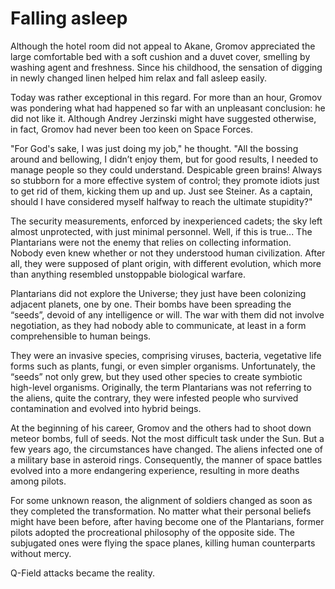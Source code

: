 # Falling asleep

Although the hotel room did not appeal to Akane, Gromov appreciated the large comfortable bed with a soft cushion and a duvet cover, smelling by washing agent and freshness. Since his childhood, the sensation of digging in newly changed linen helped him relax and fall asleep easily.

Today was rather exceptional in this regard. For more than an hour, Gromov was pondering what had happened so far with an unpleasant conclusion: he did not like it. Although Andrey Jerzinski might have suggested otherwise, in fact, Gromov had never been too keen on Space Forces.

"For God's sake, I was just doing my job," he thought. "All the bossing around and bellowing, I didn’t enjoy them, but for good results, I needed to manage people so they could understand. Despicable green brains! Always so stubborn for a more effective system of control; they promote idiots just to get rid of them, kicking them up and up. Just see Steiner. As a captain, should I have considered myself halfway to reach the ultimate stupidity?"

The security measurements, enforced by inexperienced cadets; the sky left almost unprotected, with just minimal personnel. Well, if this is true... The Plantarians were not the enemy that relies on collecting information. Nobody even knew whether or not they understood human civilization. After all, they were supposed of plant origin, with different evolution, which more than anything resembled unstoppable biological warfare.

Plantarians did not explore the Universe; they just have been colonizing adjacent planets, one by one. Their bombs have been spreading the “seeds”, devoid of any intelligence or will. The war with them did not involve negotiation, as they had nobody able to communicate, at least in a form comprehensible to human beings.

They were an invasive species, comprising viruses, bacteria, vegetative life forms such as plants, fungi, or even simpler organisms. Unfortunately, the “seeds” not only grew, but they used other species to create symbiotic high-level organisms. Originally, the term Plantarians was not referring to the aliens, quite the contrary, they were infested people who survived contamination and evolved into hybrid beings.

At the beginning of his career, Gromov and the others had to shoot down meteor bombs, full of seeds. Not the most difficult task under the Sun. But a few years ago, the circumstances have changed. The aliens infected one of a military base in asteroid rings. Consequently, the manner of space battles evolved into a more endangering experience, resulting in more deaths among pilots.

For some unknown reason, the alignment of soldiers changed as soon as they completed the transformation. No matter what their personal beliefs might have been before, after having become one of the Plantarians, former pilots adopted the procreational philosophy of the opposite side. The subjugated ones were flying the space planes, killing human counterparts without mercy.

Q-Field attacks became the reality.

